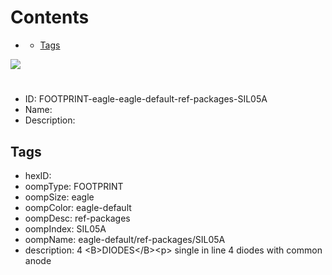 



Contents
========

* [](#)
	* [Tags](#tags)
  
![][im]
# 

- ID: FOOTPRINT-eagle-eagle-default-ref-packages-SIL05A
- Name: 
- Description: 

## Tags

- hexID: 
- oompType: FOOTPRINT
- oompSize: eagle
- oompColor: eagle-default
- oompDesc: ref-packages
- oompIndex: SIL05A
- oompName: eagle-default/ref-packages/SIL05A
- description: 4 &lt;B&gt;DIODES&lt;/B&gt;&lt;p&gt;&#xD;
single in line 4 diodes with common anode



[im]: image.png
